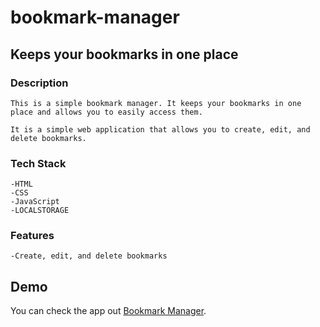 # bookmark-manager
## Keeps your bookmarks in one place

### Description

    This is a simple bookmark manager. It keeps your bookmarks in one place and allows you to easily access them.

    It is a simple web application that allows you to create, edit, and delete bookmarks.

### Tech Stack
    -HTML
    -CSS
    -JavaScript
    -LOCALSTORAGE
### Features
    -Create, edit, and delete bookmarks





## Demo
You can check the app out [Bookmark Manager](https://bookmar-manager.mahtab04.repl.co/).


